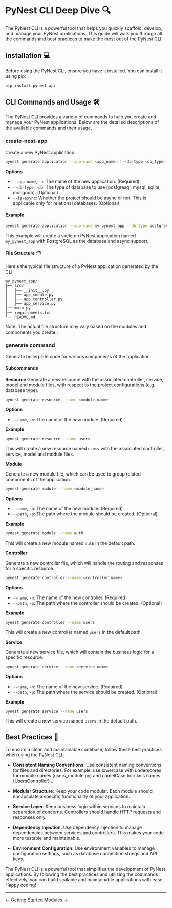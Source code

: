 # PyNest CLI Deep Dive 🔍

The PyNest CLI is a powerful tool that helps you quickly scaffold, develop, and manage your PyNest applications. This guide will walk you through all the commands and best practices to make the most out of the PyNest CLI.

## Installation 💻

Before using the PyNest CLI, ensure you have it installed. You can install it using pip:

```bash
pip install pynest-api
```

## CLI Commands and Usage 🛠️
The PyNest CLI provides a variety of commands to help you create and manage your PyNest applications. Below are the detailed descriptions of the available commands and their usage.

### create-nest-app
Create a new PyNest application.

```bash
pynest generate application --app-name <app_name> [--db-type <db_type>] [--is-async]
```
**Options**

* `--app-name`, `-n`: The name of the new application. (Required)
* `--db-type`, `-db`: The type of database to use (postgresql, mysql, sqlite, mongodb). (Optional)
* `--is-async`: Whether the project should be async or not. This is applicable only for relational databases. (Optional)

#### Example
```bash
pynest generate application --app-name my_pynest_app --db-type postgresql --is-async
```

This example will create a skeleton PyNest application named `my_pynest_app` with PostgreSQL as the database and async support.

#### File Structure 🗂️
Here's the typical file structure of a PyNest application generated by the CLI:

```text
my_pynest_app/
├── src/
│   ├── __init__.py
│   ├── app_module.py
│   ├── app_controller.py
│   ├── app_service.py
├── main.py
├── requirements.txt
└── README.md
```

Note: The actual file structure may vary based on the modules and components you create.:


### generate command
Generate boilerplate code for various components of the application.

#### Subcommands

**Resource**
Generate a new resource with the associated controller, service, model and module files, with respect to the project configurations (e.g. database type).

```bash
pynest generate resource --name <module_name>
```

**Options**


* `--name`, `-n`: The name of the new module. (Required)

**Example**
```bash
pynest generate resource --name users
```

This will create a new resource named `users` with the associated controller, service, model and module files.


**Module**

Generate a new module file, which can be used to group related components of the application.

```bash
pynest generate module --name <module_name>
``` 

**Options**

* `--name`, `-n`: The name of the new module. (Required)
* `--path`, `-p`: The path where the module should be created. (Optional)

**Example**
```bash
pynest generate module --name auth
```

This will create a new module named `auth` in the default path.

**Controller**

Generate a new controller file, which will handle the routing and responses for a specific resource.

```bash
pynest generate controller --name <controller_name>
```

**Options**

* `--name`, `-n`: The name of the new controller. (Required)
* `--path`, `-p`: The path where the controller should be created. (Optional)

**Example**
```bash
pynest generate controller --name users
```

This will create a new controller named `users` in the default path.

**Service**

Generate a new service file, which will contain the business logic for a specific resource.

```bash
pynest generate service --name <service_name>
```

**Options**

* `--name`, `-n`: The name of the new service. (Required)
* `--path`, `-p`: The path where the service should be created. (Optional)

**Example**
```bash
pynest generate service --name users
```

This will create a new service named `users` in the default path.


## Best Practices 🌟

To ensure a clean and maintainable codebase, follow these best practices when using the PyNest CLI:

* **Consistent Naming Conventions**: Use consistent naming conventions for files and directories. For example, use lowercase with underscores for module names (users_module.py) and camelCase for class names (UsersController)._

* **Modular Structure**: Keep your code modular. Each module should encapsulate a specific functionality of your application.

* **Service Layer**: Keep business logic within services to maintain separation of concerns. Controllers should handle HTTP requests and responses only.

* **Dependency Injection**: Use dependency injection to manage dependencies between services and controllers. This makes your code more testable and maintainable.

* **Environment Configuration**: Use environment variables to manage configuration settings, such as database connection strings and API keys.

The PyNest CLI is a powerful tool that simplifies the development of PyNest applications. By following the best practices and utilizing the commands effectively, you can build scalable and maintainable applications with ease. Happy coding!

---
<nav class="md-footer-nav">
  <a href="/PyNest/getting_started" class="md-footer-nav__link">
    <span>&larr; Getting Started</span>
  </a>
  <a href="/PyNest/modules" class="md-footer-nav__link">
    <span>Modules &rarr;</span>
  </a>
</nav>